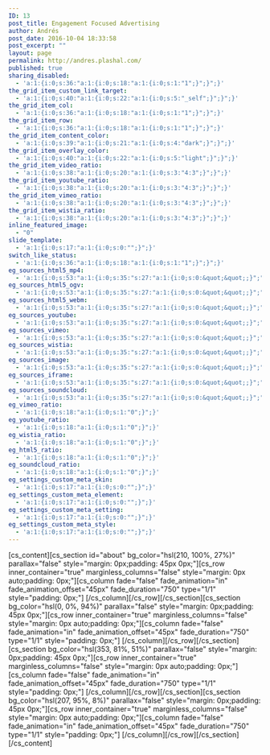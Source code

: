 ```yaml
---
ID: 13
post_title: Engagement Focused Advertising
author: Andrés
post_date: 2016-10-04 18:33:58
post_excerpt: ""
layout: page
permalink: http://andres.plashal.com/
published: true
sharing_disabled:
  - 'a:1:{i:0;s:36:"a:1:{i:0;s:18:"a:1:{i:0;s:1:"1";}";}";}'
the_grid_item_custom_link_target:
  - 'a:1:{i:0;s:40:"a:1:{i:0;s:22:"a:1:{i:0;s:5:"_self";}";}";}'
the_grid_item_col:
  - 'a:1:{i:0;s:36:"a:1:{i:0;s:18:"a:1:{i:0;s:1:"1";}";}";}'
the_grid_item_row:
  - 'a:1:{i:0;s:36:"a:1:{i:0;s:18:"a:1:{i:0;s:1:"1";}";}";}'
the_grid_item_content_color:
  - 'a:1:{i:0;s:39:"a:1:{i:0;s:21:"a:1:{i:0;s:4:"dark";}";}";}'
the_grid_item_overlay_color:
  - 'a:1:{i:0;s:40:"a:1:{i:0;s:22:"a:1:{i:0;s:5:"light";}";}";}'
the_grid_item_video_ratio:
  - 'a:1:{i:0;s:38:"a:1:{i:0;s:20:"a:1:{i:0;s:3:"4:3";}";}";}'
the_grid_item_youtube_ratio:
  - 'a:1:{i:0;s:38:"a:1:{i:0;s:20:"a:1:{i:0;s:3:"4:3";}";}";}'
the_grid_item_vimeo_ratio:
  - 'a:1:{i:0;s:38:"a:1:{i:0;s:20:"a:1:{i:0;s:3:"4:3";}";}";}'
the_grid_item_wistia_ratio:
  - 'a:1:{i:0;s:38:"a:1:{i:0;s:20:"a:1:{i:0;s:3:"4:3";}";}";}'
inline_featured_image:
  - "0"
slide_template:
  - 'a:1:{i:0;s:17:"a:1:{i:0;s:0:"";}";}'
switch_like_status:
  - 'a:1:{i:0;s:36:"a:1:{i:0;s:18:"a:1:{i:0;s:1:"1";}";}";}'
eg_sources_html5_mp4:
  - 'a:1:{i:0;s:53:"a:1:{i:0;s:35:"s:27:"a:1:{i:0;s:0:&quot;&quot;;}";";}";}'
eg_sources_html5_ogv:
  - 'a:1:{i:0;s:53:"a:1:{i:0;s:35:"s:27:"a:1:{i:0;s:0:&quot;&quot;;}";";}";}'
eg_sources_html5_webm:
  - 'a:1:{i:0;s:53:"a:1:{i:0;s:35:"s:27:"a:1:{i:0;s:0:&quot;&quot;;}";";}";}'
eg_sources_youtube:
  - 'a:1:{i:0;s:53:"a:1:{i:0;s:35:"s:27:"a:1:{i:0;s:0:&quot;&quot;;}";";}";}'
eg_sources_vimeo:
  - 'a:1:{i:0;s:53:"a:1:{i:0;s:35:"s:27:"a:1:{i:0;s:0:&quot;&quot;;}";";}";}'
eg_sources_wistia:
  - 'a:1:{i:0;s:53:"a:1:{i:0;s:35:"s:27:"a:1:{i:0;s:0:&quot;&quot;;}";";}";}'
eg_sources_image:
  - 'a:1:{i:0;s:53:"a:1:{i:0;s:35:"s:27:"a:1:{i:0;s:0:&quot;&quot;;}";";}";}'
eg_sources_iframe:
  - 'a:1:{i:0;s:53:"a:1:{i:0;s:35:"s:27:"a:1:{i:0;s:0:&quot;&quot;;}";";}";}'
eg_sources_soundcloud:
  - 'a:1:{i:0;s:53:"a:1:{i:0;s:35:"s:27:"a:1:{i:0;s:0:&quot;&quot;;}";";}";}'
eg_vimeo_ratio:
  - 'a:1:{i:0;s:18:"a:1:{i:0;s:1:"0";}";}'
eg_youtube_ratio:
  - 'a:1:{i:0;s:18:"a:1:{i:0;s:1:"0";}";}'
eg_wistia_ratio:
  - 'a:1:{i:0;s:18:"a:1:{i:0;s:1:"0";}";}'
eg_html5_ratio:
  - 'a:1:{i:0;s:18:"a:1:{i:0;s:1:"0";}";}'
eg_soundcloud_ratio:
  - 'a:1:{i:0;s:18:"a:1:{i:0;s:1:"0";}";}'
eg_settings_custom_meta_skin:
  - 'a:1:{i:0;s:17:"a:1:{i:0;s:0:"";}";}'
eg_settings_custom_meta_element:
  - 'a:1:{i:0;s:17:"a:1:{i:0;s:0:"";}";}'
eg_settings_custom_meta_setting:
  - 'a:1:{i:0;s:17:"a:1:{i:0;s:0:"";}";}'
eg_settings_custom_meta_style:
  - 'a:1:{i:0;s:17:"a:1:{i:0;s:0:"";}";}'
---
```

[cs_content][cs_section id="about" bg_color="hsl(210, 100%, 27%)" parallax="false" style="margin: 0px;padding: 45px 0px;"][cs_row inner_container="true" marginless_columns="false" style="margin: 0px auto;padding: 0px;"][cs_column fade="false" fade_animation="in" fade_animation_offset="45px" fade_duration="750" type="1/1" style="padding: 0px;"]&nbsp;[/cs_column][/cs_row][/cs_section][cs_section bg_color="hsl(0, 0%, 94%)" parallax="false" style="margin: 0px;padding: 45px 0px;"][cs_row inner_container="true" marginless_columns="false" style="margin: 0px auto;padding: 0px;"][cs_column fade="false" fade_animation="in" fade_animation_offset="45px" fade_duration="750" type="1/1" style="padding: 0px;"]&nbsp;[/cs_column][/cs_row][/cs_section][cs_section bg_color="hsl(353, 81%, 51%)" parallax="false" style="margin: 0px;padding: 45px 0px;"][cs_row inner_container="true" marginless_columns="false" style="margin: 0px auto;padding: 0px;"][cs_column fade="false" fade_animation="in" fade_animation_offset="45px" fade_duration="750" type="1/1" style="padding: 0px;"]&nbsp;[/cs_column][/cs_row][/cs_section][cs_section bg_color="hsl(207, 95%, 8%)" parallax="false" style="margin: 0px;padding: 45px 0px;"][cs_row inner_container="true" marginless_columns="false" style="margin: 0px auto;padding: 0px;"][cs_column fade="false" fade_animation="in" fade_animation_offset="45px" fade_duration="750" type="1/1" style="padding: 0px;"]&nbsp;[/cs_column][/cs_row][/cs_section][/cs_content]
